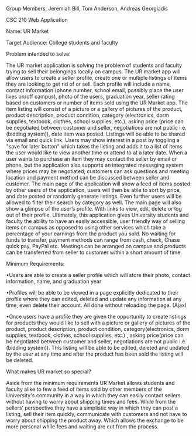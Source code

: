 Group Members: Jeremiah Bill, Tom Anderson, Andreas Georgiadis

CSC 210 Web Application

Name: UR Market

Target Audience: College students and faculty 

Problem intended to solve:

The UR market application is solving the problem of students and faculty trying to sell their belongings locally on campus. The UR market app will allow users to create a seller profile, create one or multiple listings of items they are looking to get rid of or sell. Each profile will include a name, contact information (phone number, school email, possibly place the user lives on/off campus), photo of the users, graduation year, seller rating based on customers or number of items sold using the UR Market app. The item listing will consist of a picture or a gallery of pictures of the product, product description, product condition, category (electronics, dorm supplies, textbook, clothes, school supplies, etc.), asking price (price can be negotiated between customer and seller, negotiations are not public i.e. (bidding system)), date item was posted. Listings will be able to be shared via email and quick link. Users may show interest in a post by toggling a "save for later button" which takes the listing and adds it to a list of items the user would like to view another time or attend to at a later date. When a user wants to purchase an item they may contact the seller by email or phone, but the application also supports an integrated messaging system where prices may be negotiated, customers can ask questions and meeting location and payment method can be discussed between seller and customer. The main page of the application will show a feed of items posted by other users of the application, users will then be able to sort by price, and date posted or randomly generate listings. Even further users will be allowed to filter their search by category as well. The main page will also show a glimpse of the user’s profile. With links to view, edit, delete or log out of their profile. Ultimately, this application gives University students and faculty the ability to have an easily accessible, user friendly way of selling items on campus as opposed to using other services which take a percentage of your earnings from the product you sold. No waiting for funds to transfer, payment methods can range from cash, check, Chase quick pay, PayPal etc. Meetings can be arranged on campus and products can be transferred from seller to customer within a short amount of time.

Minimum Requirements:

•Users are able to create a seller profile which will store their photo, contact information, name, and graduation year

•Profiles will be able to be viewed in a page explicitly dedicated to their profile where they can  edited, deleted  and update any information at any time, even delete their account. All done without reloading the page. (Ajax)

•Once users have a profile they are given the opportunity to create listings for products they would like to sell with a picture or gallery of pictures of the product, product description, product condition, category(electronics, dorm supplies, textbook, clothes, school supplies, etc.) , asking price(price can be negotiated between customer and seller, negotiations are not public i.e.(bidding system)). This listing will be able to be edited, deleted and updated by the user at any time and after the product has been sold the listing will be deleted. 

What makes UR market so special?

Aside from the minimum requirements UR Market allows students and faculty alike to few a feed of items sold by other members of the University's community in a way in which they can easily contact sellers without having to worry about shipping times and fees. While from the sellers’ perspective they have a simplistic way in which they can post a listing, sell their item quickly, communicate with customers and not have to worry about shipping the product away. Which allows the exchange to be more personal while fees and waiting are cut from the process. 
